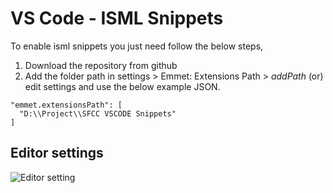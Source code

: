 # VS Code - ISML Snippets

To enable isml snippets you just need follow the below steps,
1. Download the repository from github
2. Add the folder path in settings > Emmet: Extensions Path > _addPath_ (or) edit settings and use the below example JSON.
```
"emmet.extensionsPath": [
  "D:\\Project\\SFCC VSCODE Snippets"
]
```

## Editor settings

![Editor setting](https://github.com//images/2_1_10/extension_path_setting.png)